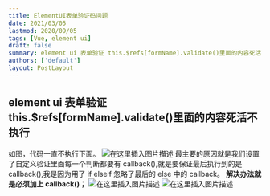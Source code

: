 ```yaml
---
title: ElementUI表单验证码问题
date: 2021/03/05
lastmod: 2020/09/05
tags: [Vue, element ui]
draft: false
summary: element ui 表单验证 this.$refs[formName].validate()里面的内容死活不执行
authors: ['default']
layout: PostLayout
---
```


## element ui 表单验证 this.$refs[formName].validate()里面的内容死活不执行

如图，代码一直不执行下面。
![在这里插入图片描述](https://img-blog.csdnimg.cn/20201228212119491.png?x-oss-process=image/watermark,type_ZmFuZ3poZW5naGVpdGk,shadow_10,text_aHR0cHM6Ly9ibG9nLmNzZG4ubmV0L3FxXzQzNDkwMzcy,size_16,color_FFFFFF,t_70)
最主要的原因就是我们设置了自定义验证里面每一个判断都要有 callback(),就是要保证最后执行到的是 callback(),我是因为用了 if elseif 忽略了最后的 else 中的 callback。
**解决办法就是必须加上 callback()；**
![在这里插入图片描述](https://img-blog.csdnimg.cn/20201228212212803.png?x-oss-process=image/watermark,type_ZmFuZ3poZW5naGVpdGk,shadow_10,text_aHR0cHM6Ly9ibG9nLmNzZG4ubmV0L3FxXzQzNDkwMzcy,size_16,color_FFFFFF,t_70)
![在这里插入图片描述](https://img-blog.csdnimg.cn/20201228212410733.png?x-oss-process=image/watermark,type_ZmFuZ3poZW5naGVpdGk,shadow_10,text_aHR0cHM6Ly9ibG9nLmNzZG4ubmV0L3FxXzQzNDkwMzcy,size_16,color_FFFFFF,t_70)

